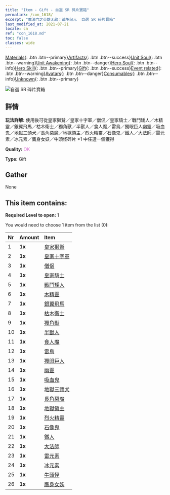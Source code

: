 ```yaml
---
title: "Item - Gift - 自選 SR 碎片寶箱"
permalink: /con_1618/
excerpt: "魔法门之英雄无敌：战争纪元  自選 SR 碎片寶箱"
last_modified_at: 2021-07-21
locale: cn
ref: "con_1618.md"
toc: false
classes: wide
---
```

 [Materials](/ItemsCN/){: .btn .btn--primary}[Artifacts](/ItemsCN/Artifacts/){: .btn .btn--success}[Unit Soul](/ItemsCN/UnitSoul/){: .btn .btn--warning}[Unit Awakening](/ItemsCN/UnitAwakening/){: .btn .btn--danger}[Hero Soul](/ItemsCN/HeroSoul/){: .btn .btn--info}[Hero Skill](/ItemsCN/HeroSkill/){: .btn .btn--primary}[Gift](/ItemsCN/Gift/){: .btn .btn--success}[Event related](/ItemsCN/Events/){: .btn .btn--warning}[Avatars](/ItemsCN/Avatars/){: .btn .btn--danger}[Consumables](/ItemsCN/Consumables/){: .btn .btn--info}[Unknown](/ItemsCN/Unknown/){: .btn .btn--primary}

 ![自選 SR 碎片寶箱](/images/t/i_907234.png)

## 詳情
 **玩法詳解:** 使用後可從皇家獅鷲／皇家十字軍／僧侶／皇家騎士／戰鬥矮人／木精靈／銀翼飛馬／枯木衛士／獨角獸／半獸人／食人魔／雷鳥／獨眼巨人幽靈／吸血鬼／地獄三頭犬／長角惡魔／地獄領主／烈火精靈／石像鬼／鐵人／大法師／雷元素／冰元素／鷹身女妖／牛頭怪碎片 *1 中任選一個獲得

 **Quality:** <span style="color: #DA70D6">OK</span>

 **Type:** Gift

## Gather

  None

## This item contains:

 **Required Level to open:** 1

 You would need to choose 1 item from the list (0):

  | Nr | Amount |     Item    |
  |:---|:-------|:------------|
  | 1 |  **1x** | [皇家獅鷲](/cn/Items/unt_192/) |  | 
  | 2 |  **1x** | [皇家十字軍](/cn/Items/unt_193/) |  | 
  | 3 |  **1x** | [僧侶](/cn/Items/unt_194/) |  | 
  | 4 |  **1x** | [皇家騎士](/cn/Items/unt_195/) |  | 
  | 5 |  **1x** | [戰鬥矮人](/cn/Items/unt_200/) |  | 
  | 6 |  **1x** | [木精靈](/cn/Items/unt_201/) |  | 
  | 7 |  **1x** | [銀翼飛馬](/cn/Items/unt_202/) |  | 
  | 8 |  **1x** | [枯木衛士](/cn/Items/unt_203/) |  | 
  | 9 |  **1x** | [獨角獸](/cn/Items/unt_204/) |  | 
  | 10 |  **1x** | [半獸人](/cn/Items/unt_219/) |  | 
  | 11 |  **1x** | [食人魔](/cn/Items/unt_220/) |  | 
  | 12 |  **1x** | [雷鳥](/cn/Items/unt_221/) |  | 
  | 13 |  **1x** | [獨眼巨人](/cn/Items/unt_222/) |  | 
  | 14 |  **1x** | [幽靈](/cn/Items/unt_210/) |  | 
  | 15 |  **1x** | [吸血鬼](/cn/Items/unt_211/) |  | 
  | 16 |  **1x** | [地獄三頭犬](/cn/Items/unt_228/) |  | 
  | 17 |  **1x** | [長角惡魔](/cn/Items/unt_229/) |  | 
  | 18 |  **1x** | [地獄領主](/cn/Items/unt_230/) |  | 
  | 19 |  **1x** | [烈火精靈](/cn/Items/unt_231/) |  | 
  | 20 |  **1x** | [石像鬼](/cn/Items/unt_236/) |  | 
  | 21 |  **1x** | [鐵人](/cn/Items/unt_237/) |  | 
  | 22 |  **1x** | [大法師](/cn/Items/unt_238/) |  | 
  | 23 |  **1x** | [雷元素](/cn/Items/unt_263/) |  | 
  | 24 |  **1x** | [冰元素](/cn/Items/unt_264/) |  | 
  | 25 |  **1x** | [牛頭怪](/cn/Items/unt_248/) |  | 
  | 26 |  **1x** | [鷹身女妖](/cn/Items/unt_245/) |  | 
